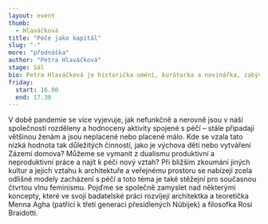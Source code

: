```yaml
---
layout: event
thumb:
  - Hlaváčková
title: "Péče jako kapitál"
slug: "-"
more: "přednáška"
author: "Petra Hlaváčková"
stage: Sál
bio: Petra Hlaváčková je historička umění, kurátorka a novinářka, zabývající se architekturou a městským prostorem ve vztahu k feminismu. V současné době působí jako doktorandka na UMPRUM v Praze, kde zkoumá feministické emancipační přístupy v architektuře a každodennost žen během socialismu.
friday:
  start: 16.00
  end: 17.30
---
```


V době pandemie se více vyjevuje, jak nefunkčně a nerovně jsou v naší společnosti rozděleny a hodnoceny aktivity spojené s péčí – stále připadají většinou ženám a jsou neplacené nebo placené málo. Kde se vzala tato nízká hodnota tak důležitých činností, jako je výchova dětí nebo vytváření Zázemí domova? Můžeme se vymanit z dualismu produktivní a neproduktivní práce a najít k péči nový vztah? Při bližším zkoumání jiných kultur a jejich vztahu k architektuře a veřejnému prostoru se nabízejí zcela odlišné modely zacházení s péčí a toto téma je také stěžejní pro současnou čtvrtou vlnu feminismu. Pojďme se společně zamyslet nad některými koncepty, které ve svojí badatelské práci rozvíjejí architektka a teoretička Menna Agha (patřící k třetí generaci přesídlených Núbijek) a filosofka Rosi Braidotti.
